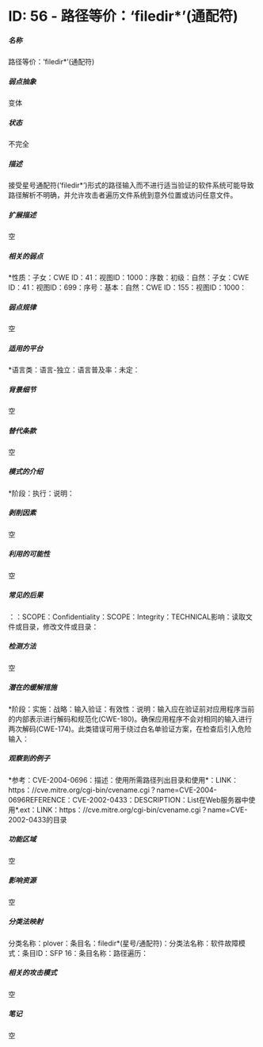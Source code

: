 # ID: 56 - 路径等价：‘filedir*’(通配符)
<h5>名称</h5>路径等价：‘filedir*’(通配符)
<h5>弱点抽象</h5>变体
<h5>状态</h5>不完全
<h5>描述</h5>接受星号通配符(‘filedir*’)形式的路径输入而不进行适当验证的软件系统可能导致路径解析不明确，并允许攻击者遍历文件系统到意外位置或访问任意文件。
<h5>扩展描述</h5>空
<h5>相关的弱点</h5>*性质：子女：CWE ID：41：视图ID：1000：序数：初级：自然：子女：CWE ID：41：视图ID：699：序号：基本：自然：CWE ID：155：视图ID：1000：
<h5>弱点规律</h5>空
<h5>适用的平台</h5>*语言类：语言-独立：语言普及率：未定：
<h5>背景细节</h5>空
<h5>替代条款</h5>空
<h5>模式的介绍</h5>*阶段：执行：说明：
<h5>剥削因素</h5>空
<h5>利用的可能性</h5>空
<h5>常见的后果</h5>：：SCOPE：Confidentiality：SCOPE：Integrity：TECHNICAL影响：读取文件或目录，修改文件或目录：
<h5>检测方法</h5>空
<h5>潜在的缓解措施</h5>*阶段：实施：战略：输入验证：有效性：说明：输入应在验证前对应用程序当前的内部表示进行解码和规范化(CWE-180)。确保应用程序不会对相同的输入进行两次解码(CWE-174)。此类错误可用于绕过白名单验证方案，在检查后引入危险输入：
<h5>观察到的例子</h5>*参考：CVE-2004-0696：描述：使用所需路径列出目录和使用*：LINK：https：//cve.mitre.org/cgi-bin/cvename.cgi？name=CVE-2004-0696REFERENCE：CVE-2002-0433：DESCRIPTION：List在Web服务器中使用*.ext：LINK：https：//cve.mitre.org/cgi-bin/cvename.cgi？name=CVE-2002-0433的目录
<h5>功能区域</h5>空
<h5>影响资源</h5>空
<h5>分类法映射</h5>分类名称：plover：条目名：filedir*(星号/通配符)：分类法名称：软件故障模式：条目ID：SFP 16：条目名称：路径遍历：
<h5>相关的攻击模式</h5>空
<h5>笔记</h5>空

